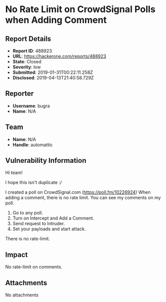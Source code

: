 # No Rate Limit on CrowdSignal Polls when Adding Comment

## Report Details
- **Report ID**: 488923
- **URL**: https://hackerone.com/reports/488923
- **State**: Closed
- **Severity**: low
- **Submitted**: 2019-01-31T00:22:11.258Z
- **Disclosed**: 2019-04-13T21:40:58.729Z

## Reporter
- **Username**: bugra
- **Name**: N/A

## Team
- **Name**: N/A
- **Handle**: automattic

## Vulnerability Information
Hi team!

I hope this isn't duplicate :/ 

I created a poll on CrowdSignal.com (https://poll.fm/10226924)
When adding a comment, there is no rate limit. You can see my comments on my poll. 

1. Go to any poll.
2. Turn on Intercept and Add a Comment.
3. Send request to Intruder.
4. Set your payloads and start attack.

There is no rate-limit.

## Impact

No rate-limit on comments.

## Attachments
No attachments
